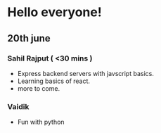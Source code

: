 # Hello everyone!

## 20th june

### Sahil Rajput ( <30 mins )

- Express backend servers with javscript basics.
- Learning basics of react.
- more to come.

### Vaidik

- Fun with python
